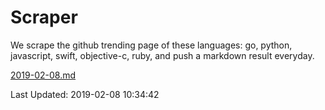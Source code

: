 # Scraper

We scrape the github trending page of these languages: go, python, javascript, swift, objective-c, ruby, and push a markdown result everyday.

[2019-02-08.md](https://github.com/henson/Scraper/blob/master/2019-02-08.md)

Last Updated: 2019-02-08 10:34:42